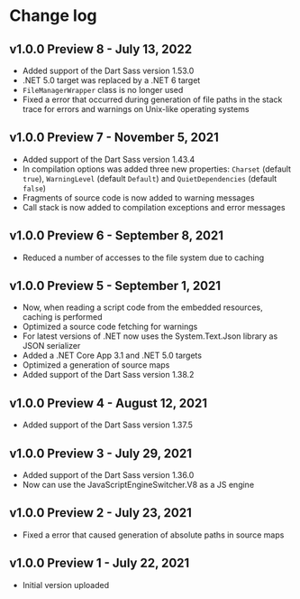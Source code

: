 Change log
==========

## v1.0.0 Preview 8 - July 13, 2022
 * Added support of the Dart Sass version 1.53.0
 * .NET 5.0 target was replaced by a .NET 6 target
 * `FileManagerWrapper` class is no longer used
 * Fixed a error that occurred during generation of file paths in the stack trace for errors and warnings on Unix-like operating systems

## v1.0.0 Preview 7 - November 5, 2021
 * Added support of the Dart Sass version 1.43.4
 * In compilation options was added three new properties: `Charset` (default `true`), `WarningLevel` (default `Default`) and `QuietDependencies` (default `false`)
 * Fragments of source code is now added to warning messages
 * Call stack is now added to compilation exceptions and error messages

## v1.0.0 Preview 6 - September 8, 2021
 * Reduced a number of accesses to the file system due to caching

## v1.0.0 Preview 5 - September 1, 2021
 * Now, when reading a script code from the embedded resources, caching is performed
 * Optimized a source code fetching for warnings
 * For latest versions of .NET now uses the System.Text.Json library as JSON serializer
 * Added a .NET Core App 3.1 and .NET 5.0 targets
 * Optimized a generation of source maps
 * Added support of the Dart Sass version 1.38.2

## v1.0.0 Preview 4 - August 12, 2021
 * Added support of the Dart Sass version 1.37.5

## v1.0.0 Preview 3 - July 29, 2021
 * Added support of the Dart Sass version 1.36.0
 * Now can use the JavaScriptEngineSwitcher.V8 as a JS engine

## v1.0.0 Preview 2 - July 23, 2021
 * Fixed a error that caused generation of absolute paths in source maps

## v1.0.0 Preview 1 - July 22, 2021
 * Initial version uploaded